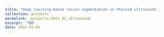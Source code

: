 ```yaml
---
title: "Deep learning-based lesion segmentation in thyroid ultrasound images"
collection: projects
permalink: /projects/2021_01_ultrasound
excerpt: 'TBD'
date: 2021-01-01
--- 
```

